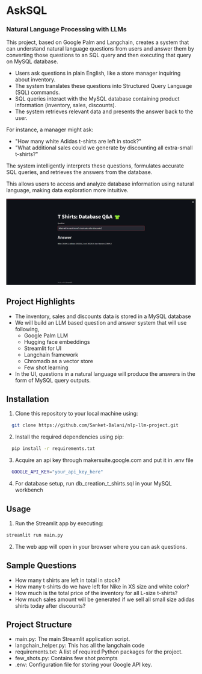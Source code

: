 
# AskSQL
### Natural Language Processing with LLMs

This project, based on Google Palm and Langchain, creates a system that can understand natural language questions from users and answer them by converting those questions to an SQL query and then executing that query on MySQL database.

- Users ask questions in plain English, like a store manager inquiring about inventory.
- The system translates these questions into Structured Query Language (SQL) commands.
- SQL queries interact with the MySQL database containing product information (inventory, sales, discounts).
- The system retrieves relevant data and presents the answer back to the user.

For instance, a manager might ask:
- "How many white Adidas t-shirts are left in stock?"
- "What additional sales could we generate by discounting all extra-small t-shirts?"

The system intelligently interprets these questions, formulates accurate SQL queries, and retrieves the answers from the database.

This allows users to access and analyze database information using natural language, making data exploration more intuitive.

![](llm_output.png)

## Project Highlights
 
- The inventory, sales and discounts data is stored in a MySQL database
- We will build an LLM based question and answer system that will use following,
  - Google Palm LLM
  - Hugging face embeddings
  - Streamlit for UI
  - Langchain framework
  - Chromadb as a vector store
  - Few shot learning
- In the UI, questions in a natural language will produce the answers in the form of MySQL query outputs.


## Installation

1. Clone this repository to your local machine using:

```bash
  git clone https://github.com/Sanket-Balani/nlp-llm-project.git
```
2. Install the required dependencies using pip:

```bash
  pip install -r requirements.txt
```
3. Acquire an api key through makersuite.google.com and put it in .env file

```bash
  GOOGLE_API_KEY="your_api_key_here"
```
4. For database setup, run db_creation_t_shirts.sql in your MySQL workbench

## Usage

1. Run the Streamlit app by executing:
```bash
streamlit run main.py

```

2. The web app will open in your browser where you can ask questions.

## Sample Questions
  - How many t shirts are left in total in stock?
  - How many t-shirts do we have left for Nike in XS size and white color?
  - How much is the total price of the inventory for all L-size t-shirts?
  - How much sales amount will be generated if we sell all small size adidas shirts today after discounts?
  
## Project Structure

- main.py: The main Streamlit application script.
- langchain_helper.py: This has all the langchain code
- requirements.txt: A list of required Python packages for the project.
- few_shots.py: Contains few shot prompts
- .env: Configuration file for storing your Google API key.
